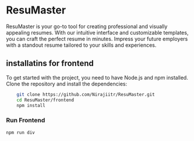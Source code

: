 # ResuMaster

ResuMaster is your go-to tool for creating professional and visually appealing resumes. With our intuitive interface and customizable templates, you can craft the perfect resume in minutes. Impress your future employers with a standout resume tailored to your skills and experiences.

## installatins for frontend

To get started with the project, you need to have Node.js and npm installed. Clone the repository and install the dependencies:

```bash
    git clone https://github.com/Nirajiitr/ResuMaster.git
    cd ResuMaster/frontend
    npm install
```
### Run Frontend
    npm run div